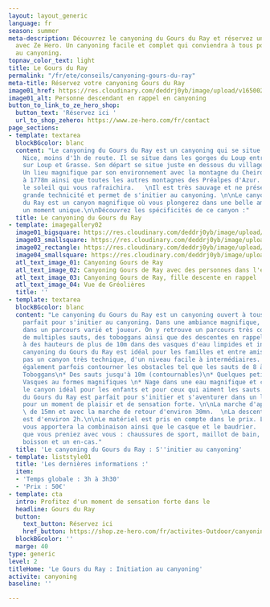 ```yaml
---
layout: layout_generic
language: fr
season: summer
meta-description: Découvrez le canyoning du Gours du Ray et réservez une descente
  avec Ze Hero. Un canyoning facile et complet qui conviendra à tous pour s'initier
  au canyoning.
topnav_color_text: light
title: Le Gours du Ray
permalink: "/fr/ete/conseils/canyoning-gours-du-ray"
meta-title: Réservez votre canyoning Gours du Ray
image01_href: https://res.cloudinary.com/deddrj0yb/image/upload/v1650029604/website/Canyoning%2006/GPTempDownload2.jpg
image01_alt: Personne descendant en rappel en canyoning
button_to_link_to_ze_hero_shop:
  button_text: 'Réservez ici '
  url_to_shop_zehero: https://www.ze-hero.com/fr/contact
page_sections:
- template: textarea
  blockBGcolor: blanc
  content: "Le canyoning du Gours du Ray est un canyoning qui se situe tout près de
    Nice, moins d'1h de route. Il se situe dans les gorges du Loup entre Tourrettes
    sur Loup et Grasse. Son départ se situe juste en dessous du village de Gréolière.
    Un lieu magnifique par son environnement avec la montagne du Cheiron et son sommet
    à 1778m ainsi que toutes les autres montagnes des Préalpes d'Azur. Un canyon sous
    le soleil qui vous rafraichira.   \nIl est très sauvage et ne présente pas de
    grande technicité et permet de s'initier au canyoning. \n\nLe canyoning du Gours
    du Ray est un canyon magnifique où vous plongerez dans une belle ambiance pour
    un moment unique.\n\nDécouvrez les spécificités de ce canyon :"
  title: Le canyoning du Gours du Ray
- template: imagegallery02
  image01_bigsquare: https://res.cloudinary.com/deddrj0yb/image/upload/v1655450388/website/Canyoning%2006/IMG-20220617-WA0003.jpg
  image03_smallsquare: https://res.cloudinary.com/deddrj0yb/image/upload/v1655450388/website/Canyoning%2006/IMG-20220617-WA0000.jpg
  image02_rectangle: https://res.cloudinary.com/deddrj0yb/image/upload/v1655450391/website/Canyoning%2006/IMG-20220617-WA0002.jpg
  image04_smallsquare: https://res.cloudinary.com/deddrj0yb/image/upload/v1653295947/website/By%20Ze%20Hero%20Activity/jeremy-bezanger-YLkr1Y39XSk-unsplash.jpg
  atl_text_image_01: Canyoning Gours de Ray
  atl_text_image_02: Canyoning Gours de Ray avec des personnes dans l'eau
  atl_text_image_03: Canyoning Gours de Ray, fille descente en rappel
  atl_text_image_04: Vue de Gréolières
  title: ''
- template: textarea
  blockBGcolor: blanc
  content: "Le canyoning du Gours du Ray est un canyoning ouvert à tous, ludique et
    parfait pour s'initier au canyoning. Dans une ambiance magnifique, vous évoluerez
    dans un parcours varié et joueur. On y retrouve un parcours très complet fun avec
    de multiples sauts, des toboggans ainsi que des descentes en rappel. Vous pourrez
    à des hauteurs de plus de 10m dans des vasques d'eau limpides et incroyables\n\nLe
    canyoning du Gours du Ray est idéal pour les familles et entre amis. Ce n'est
    pas un canyon très technique, d'un niveau facile à intermédiaires. Vous pourrez
    également parfois contourner les obstacles tel que les sauts de 8 à 10m.\n\n*
    Toboggans\n* Des sauts jusqu'à 10m (contournables)\n* Quelques petits rappels\n*
    Vasques au formes magnifiques \n* Nage dans une eau magnifique et claire\n\nC'est
    le canyon idéal pour les enfants et pour ceux qui aiment les sauts. Le canyoning
    du Gours du Ray est parfait pour s'initier et s'aventurer dans un lieu magnifique
    pour un moment de plaisir et de sensation forte. \n\nLa marche d'approche est
    \ de 15mn et avec la marche de retour d'environ 30mn.  \nLa descente du canyoning
    est d'environ 2h.\n\nLe matériel est pris en compte dans le prix. Le moniteur
    vous apportera la combinaison ainsi que le casque et le baudrier.  \nIl faudra
    que vous preniez avec vous : chaussures de sport, maillot de bain, serviette,
    boisson et un en-cas."
  title: 'Le canyoning du Gours du Ray : S''initier au canyoning'
- template: liststyle01
  title: 'Les dernières informations :'
  item:
  - 'Temps globale : 3h à 3h30'
  - 'Prix : 50€'
- template: cta
  intro: Profitez d'un moment de sensation forte dans le
  headline: Gours du Ray
  button:
    text_button: Réservez ici
    href_button: https://shop.ze-hero.com/fr/activites-Outdoor/canyoning/17195-en-famille-gorges-du-loup-activite-ze-hero
  blockBGcolor: ''
  marge: 40
type: generic
level: 2
titleHome: 'Le Gours du Ray : Initiation au canyoning'
activite: canyoning
baseline: ''

---
```

